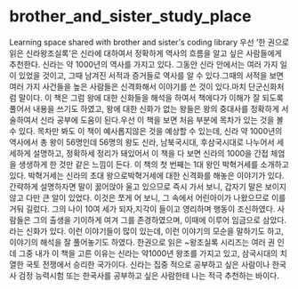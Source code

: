 # brother_and_sister_study_place
Learning space shared with brother and sister's coding library
우선 ‘한 권으로 읽은 신라왕조실록’은 신라에 대하여서 정확하게 역사의 흐름을 알고 싶은 사람들에게 추천한다. 신라는 약 1000년의 역사를 가지고 있다. 그동안 신라 안에서는  여러 가지 일이 있었을 것이고, 그때 남겨진 서적과 증거들로 역사를 알 수 있다.그때의 서적을 보면 여러 가지 사건들을 높은 사람들은 신격화해서 이야기를 쓴 것이 있다.마치 단군신화처럼 말이다. 이 책은 그럼 왕에 대한 신화들을 해석을 하여서 책에다가 이해가 잘 되도록 풀어서 내용을 쓰기도 하였고, 왕에 대한 신화가 없는 왕들은 왕의 중대사를 정확하게 서술하여서 신라 공부에 도움이 된다.우선 이 책을 보면 처음 부분에 목차가 있는 것을 볼 수 있다. 목차만 봐도 이 책이 예사롭지않은 것을 예상할 수 있는데, 신라 약 1000년의 역사에서 총 왕이 56명인데  56명의 왕도 신라, 남북국시대, 후삼국시대로 나누어서 세세하게 설명하고, 정확하세 정리가 돼있어서 이 책을 다 보면 신라의 1000을 간접 체엄을 생생하게 한 것만 같은 느낌이 든다.
이 책의 첫 번째는 1대 왕인 박혁거세를 소개하고 있다. 박혁거세는 신라의 초대 왕으로박혁거세에 대한 신격화를 해놓은 이야기가 있다. 간략하게 설명하자면 말이 꿇어앉아 울고 있으므로 즉시 가서 보니, 갑자기 말은 보이지 않고 다만 큰 알이 있었다. 이것은 쪼게 어 보니, 그 속에서 어린아이가 나왔으므로 이를 거둬 길렀다. 그의 나이 10여 세가 되자,지각이 들이고 영리하며 행동이 조신하였다. 사람들은 그의 출생을 기이하게 여겨 그를 존경하였으며, 이때에 이루어 임금으로 삼았다.라는 신화가 있다. 이런 이야기들이 많이 있는데, 이런 이야기의 모순을 말하기도 하고, 이야기의 해석을 잘 풀어놓기도 하였다.
한권으로 읽은 ~왕조실록 시리즈는 여러 권 인데 그중 내가 이 책을 고른 이유는 신라는 약1000년 왕조를 가지고 있고, 삼국시대의 치열한 국토 전쟁에서
승리한 국가이다. 신라는 집중 적으로 공부하고 싶은 사람이나 한국사 검정 능력시험 또는 한국사를 공부하고 싶은 사람한테 나는 적극 추천하는 바이다.
